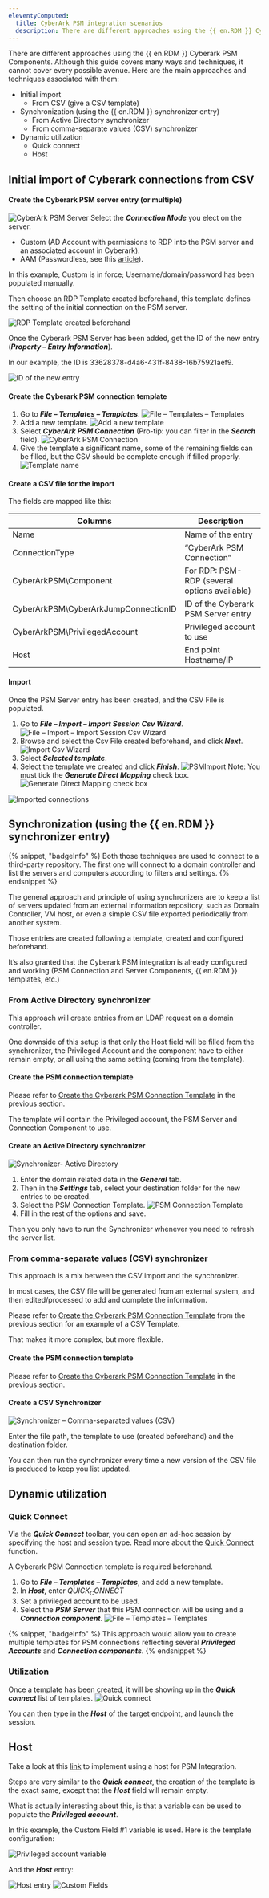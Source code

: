 ```yaml
---
eleventyComputed:
  title: CyberArk PSM integration scenarios
  description: There are different approaches using the {{ en.RDM }} Cyberark PSM Components. Here are the main approaches and techniques associated with them.
---
```

There are different approaches using the {{ en.RDM }} Cyberark PSM Components. Although this guide covers many ways and techniques, it cannot cover every possible avenue. Here are the main approaches and techniques associated with them:

* Initial import
    * From CSV (give a CSV template)
* Synchronization (using the {{ en.RDM }} synchronizer entry)
    * From Active Directory synchronizer
    * From comma-separate values (CSV) synchronizer
* Dynamic utilization
    * Quick connect
    * Host

## Initial import of Cyberark connections from CSV

#### Create the Cyberark PSM server entry (or multiple)
![CyberArk PSM Server](https://cdnweb.devolutions.net/docs/docs_en_kb_KB4680.png)
Select the ***Connection Mode*** you elect on the server.

* Custom (AD Account with permissions to RDP into the PSM server and an associated account in Cyberark).
* AAM (Passwordless, see this [article](https://blog.devolutions.net/2020/10/going-passwordless-with-remote-desktop-manager-and-cyberark)).

In this example, Custom is in force; Username/domain/password has been populated manually.

Then choose an RDP Template created beforehand, this template defines the setting of the initial connection on the PSM server.

![RDP Template created beforehand](https://cdnweb.devolutions.net/docs/docs_en_kb_KB4681.png)

Once the Cyberark PSM Server has been added, get the ID of the new entry (***Property – Entry Information***).

In our example, the ID is 33628378-d4a6-431f-8438-16b75921aef9.

![ID of the new entry](https://cdnweb.devolutions.net/docs/docs_en_kb_KB4682.png)

#### Create the Cyberark PSM connection template
1. Go to ***File – Templates – Templates***.
![File – Templates – Templates](https://cdnweb.devolutions.net/docs/docs_en_kb_KB4683.png)
1. Add a new template.
![Add a new template](https://cdnweb.devolutions.net/docs/docs_en_kb_KB4684.png)
1. Select ***CyberArk PSM Connection*** (Pro-tip: you can filter in the ***Search*** field).
![CyberArk PSM Connection](https://cdnweb.devolutions.net/docs/docs_en_kb_KB4685.png)
1. Give the template a significant name, some of the remaining fields can be filled, but the CSV should be complete enough if filled properly.
![Template name](https://cdnweb.devolutions.net/docs/docs_en_kb_KB4686.png)

#### Create a CSV file for the import
The fields are mapped like this:

| Columns                              | Description                                  |
|--------------------------------------|----------------------------------------------|
| Name                                 | Name of the entry                            |
| ConnectionType                       | “CyberArk PSM Connection”                         |
| CyberArkPSM\Component                | For RDP: PSM-RDP (several options available) |
| CyberArkPSM\CyberArkJumpConnectionID | ID of the Cyberark PSM Server entry          |
| CyberArkPSM\PrivilegedAccount        | Privileged account to use                    |
| Host                                 | End point Hostname/IP                        |

#### Import
Once the PSM Server entry has been created, and the CSV File is populated.

1. Go to ***File – Import – Import Session Csv Wizard***.
![File – Import – Import Session Csv Wizard](https://cdnweb.devolutions.net/docs/docs_en_kb_KB4687.png)
1. Browse and select the Csv File created beforehand, and click ***Next***.
![Import Csv Wizard](https://cdnweb.devolutions.net/docs/docs_en_kb_KB4688.png)
1. Select ***Selected template***.
2. Select the template we created and click ***Finish***.
![PSMImport](https://cdnweb.devolutions.net/docs/docs_en_kb_KB4689.png)
Note: You must tick the ***Generate Direct Mapping*** check box.
![Generate Direct Mapping check box](https://cdnweb.devolutions.net/docs/docs_en_kb_KB6063.png)

![Imported connections](https://cdnweb.devolutions.net/docs/docs_en_kb_KB4690.png)

## Synchronization (using the {{ en.RDM }} synchronizer entry)
{% snippet, "badgeInfo" %}
Both those techniques are used to connect to a third-party repository. The first one will connect to a domain controller and list the servers and computers according to filters and settings.
{% endsnippet %}

The general approach and principle of using synchronizers are to keep a list of servers updated from an external information repository, such as Domain Controller, VM host, or even a simple CSV file exported periodically from another system.

Those entries are created following a template, created and configured beforehand.

It’s also granted that the Cyberark PSM integration is already configured and working (PSM Connection and Server Components, {{ en.RDM }} templates, etc.)

### From Active Directory synchronizer
This approach will create entries from an LDAP request on a domain controller.

One downside of this setup is that only the Host field will be filled from the synchronizer, the Privileged Account and the component have to either remain empty, or all using the same setting (coming from the template).

#### Create the PSM connection template
Please refer to [Create the Cyberark PSM Connection Template](#create-the-cyberark-psm-connection-template) in the previous section.

The template will contain the Privileged account, the PSM Server and Connection Component to use.

#### Create an Active Directory synchronizer
![Synchronizer- Active Directory](https://cdnweb.devolutions.net/docs/docs_en_kb_KB4691.png)

1. Enter the domain related data in the ***General*** tab.
1. Then in the ***Settings*** tab, select your destination folder for the new entries to be created.
1. Select the PSM Connection Template.
![PSM Connection Template](https://cdnweb.devolutions.net/docs/docs_en_kb_KB4692.png)
1. Fill in the rest of the options and save.

Then you only have to run the Synchronizer whenever you need to refresh the server list.

### From comma-separate values (CSV) synchronizer
This approach is a mix between the CSV import and the synchronizer.

In most cases, the CSV file will be generated from an external system, and then edited/processed to add and complete the information.

Please refer to [Create the Cyberark PSM Connection Template](#create-the-cyberark-psm-connection-template) from the previous section for an example of a CSV Template.

That makes it more complex, but more flexible.

#### Create the PSM connection template
Please refer to [Create the Cyberark PSM Connection Template](#create-the-cyberark-psm-connection-template) in the previous section.

#### Create a CSV Synchronizer
![Synchronizer – Comma-separated values (CSV)](https://cdnweb.devolutions.net/docs/docs_en_kb_KB4693.png)

Enter the file path, the template to use (created beforehand) and the destination folder.

You can then run the synchronizer every time a new version of the CSV file is produced to keep you list updated.

## Dynamic utilization

### Quick Connect
Via the ***Quick Connect*** toolbar, you can open an ad-hoc session by specifying the host and session type. Read more about the [Quick Connect](/kb/remote-desktop-manager/knowledge-base/quick-connect/) function.

A Cyberark PSM Connection template is required beforehand.
1. Go to ***File – Templates – Templates***, and add a new template.
1. In ***Host***, enter $QUICK_CONNECT$
1. Set a privileged account to be used.
1. Select the ***PSM Server*** that this PSM connection will be using and a ***Connection component***.
![File – Templates – Templates](https://cdnweb.devolutions.net/docs/docs_en_kb_KB4694.png)

{% snippet, "badgeInfo" %}
This approach would allow you to create multiple templates for PSM connections reflecting several ***Privileged Accounts*** and ***Connection components***.
{% endsnippet %}

### Utilization
Once a template has been created, it will be showing up in the ***Quick connect*** list of templates.
![Quick connect](https://cdnweb.devolutions.net/docs/docs_en_kb_KB4695.png)

You can then type in the ***Host*** of the target endpoint, and launch the session.

## Host
Take a look at this [link](/kb/remote-desktop-manager/how-to-articles/multiple-types-connections/host-with-templates/) to implement using a host for PSM Integration.

Steps are very similar to the ***Quick connect***, the creation of the template is the exact same, except that the ***Host*** field will remain empty.

What is actually interesting about this, is that a variable can be used to populate the ***Privileged account***.

In this example, the Custom Field #1 variable is used. Here is the template configuration:

![Privileged account variable](https://cdnweb.devolutions.net/docs/docs_en_kb_KB4696.png)

And the ***Host*** entry:

![Host entry](https://cdnweb.devolutions.net/docs/docs_en_kb_KB4697.png)
![Custom Fields](https://cdnweb.devolutions.net/docs/docs_en_kb_KB4698.png)